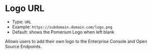 # Logo URL
- Type: `URL`
- Example: `https://subdomain.domain.com/logo.png`
- Default: shows the Pomerium Logo when left blank

Allows users to add their own logo to the Enterprise Console and Open Source Endpoints.
